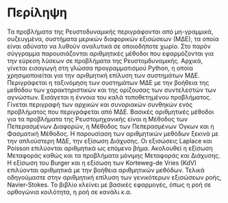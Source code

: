 Περίληψη
============================

Τα προβλήματα της Ρευστοδυναμικής περιγράφονται από μη-γραμμικά, συζευγμένα, συστήματα μερικών διαφορικών εξισώσεων (ΜΔΕ), τα οποία είναι αδύνατο να λυθούν αναλυτικά σε οποιοδήποτε χωρίο. Στο παρόν σύγγραμμα παρουσιάζονται αριθμητικές μέθοδοι που εφαρμόζονται για την εύρεση λύσεων σε προβλήματα της Ρευστομδυναμικής. Αρχικά, γίνεται εισαγωγή στη γλώσσα προγραμματισμού Python, η οποία χρησιμοποιείται για την αριθμητική επίλυση των συστημάτων ΜΔΕ. Περιγράφεται η ταξινόμηση των συστημάτων ΜΔΕ με την βοήθεια της μεθόδου των χαρακτηριστικών και της ορίζουσας των συντελεστών των αγνώστων. Εισάγεται η έννοια του καλά τοποθετημένου προβλήματος. Γίνεται περιγραφή των αρχικών και συνοριακών συνθηκών ενός προβλήματος που περιγράφεται από ΜΔΕ.  Βασικές αριθμητικές μέθοδοι για τα προβλήματα της Ρευστομηχανικής είναι η Μέθοδος των Πεπερασμένων Διαφορών, η Μέθοδος των Πεπερασμένων Όγκων και η Φασματική Μέθοδος. Η παρουσίαση των αριθμητικών μεθόδων ξεκινά με την απλούστερη ΜΔΕ, την εξίσωση Διάχυσης. Οι εξισώσεις Laplace και Poisson επιλύονται αριθμητικά ως επόμενο βήμα. Ακολουθεί η εξίσωση Μεταφοράς καθώς και τα προβλήματα μόνιμης Μεταφοράς και Διάχυσης. Η εξίσωση του Burger και η εξίσωση των Korteweg-de Vries (KdV) επιλύονται αριθμητικά με την βοήθεια αριθμητικών μεθόδων. Τελικά οδηγούμαστε στην αριθμητική επίλυση των γενικότερων εξισώσεων ροής, Navier-Stokes. Το βιβλίο κλείνει με βασικές εφαρμογές, όπως η ροή σε ορθογώνια κοιλότητα, η ροή σε κανάλι κ.α.
